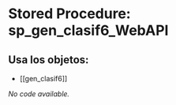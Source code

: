 # Stored Procedure: sp_gen_clasif6_WebAPI

## Usa los objetos:
- [[gen_clasif6]]

*No code available.*
